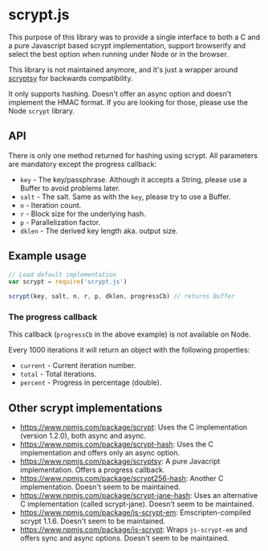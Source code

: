 # scrypt.js

This purpose of this library was to provide a single interface to both a C and a pure Javascript based scrypt implementation, support browserify and select the best option when running under Node or in the browser.

This library is not maintained anymore, and it's just a wrapper around [scryptsy](https://github.com/cryptocoinjs/scryptsy) for backwards compatibility.

It only supports hashing. Doesn't offer an async option and doesn't implement the HMAC format. If you are looking for those,
please use the Node `scrypt` library.

## API

There is only one method returned for hashing using scrypt. All parameters are mandatory except the progress callback:
- `key` - The key/passphrase. Although it accepts a String, please use a Buffer to avoid problems later.
- `salt` - The salt. Same as with the `key`, please try to use a Buffer.
- `n` - Iteration count.
- `r` - Block size for the underlying hash.
- `p` - Parallelization factor.
- `dklen` - The derived key length aka. output size.

## Example usage

```js
// Load default implementation
var scrypt = require('scrypt.js')

scrypt(key, salt, n, r, p, dklen, progressCb) // returns Buffer
```

### The progress callback

This callback (`progressCb` in the above example) is not available on Node.

Every 1000 iterations it will return an object with the following properties:
- `current` - Current iteration number.
- `total` - Total iterations.
- `percent` - Progress in percentage (double).

## Other scrypt implementations

- https://www.npmjs.com/package/scrypt: Uses the C implementation (version 1.2.0), both async and async.
- https://www.npmjs.com/package/scrypt-hash: Uses the C implementation and offers only an async option.
- https://www.npmjs.com/package/scryptsy: A pure Javacript implementation. Offers a progress callback.
- https://www.npmjs.com/package/scrypt256-hash: Another C implementation. Doesn't seem to be maintained.
- https://www.npmjs.com/package/scrypt-jane-hash: Uses an alternative C implementation (called scrypt-jane). Doesn't seem to be maintained.
- https://www.npmjs.com/package/js-scrypt-em: Emscripten-compiled scrypt 1.1.6. Doesn't seem to be maintained.
- https://www.npmjs.com/package/js-scrypt: Wraps `js-scrypt-em` and offers sync and async options. Doesn't seem to be maintained.
